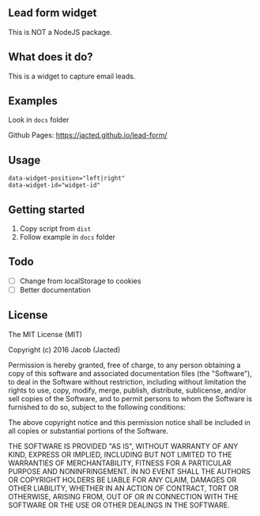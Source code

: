 ## Lead form widget

This is NOT a NodeJS package.

## What does it do?

This is a widget to capture email leads.

## Examples

Look in `docs` folder

Github Pages: https://jacted.github.io/lead-form/

## Usage

```
data-widget-position="left|right"
data-widget-id="widget-id"
```

## Getting started

1. Copy script from `dist`
2. Follow example in `docs` folder

## Todo

- [ ] Change from localStorage to cookies
- [ ] Better documentation

## License
The MIT License (MIT)

Copyright (c) 2016 Jacob (Jacted)

Permission is hereby granted, free of charge, to any person obtaining a copy of this software and associated documentation files (the "Software"), to deal in the Software without restriction, including without limitation the rights to use, copy, modify, merge, publish, distribute, sublicense, and/or sell copies of the Software, and to permit persons to whom the Software is furnished to do so, subject to the following conditions:

The above copyright notice and this permission notice shall be included in all copies or substantial portions of the Software.

THE SOFTWARE IS PROVIDED "AS IS", WITHOUT WARRANTY OF ANY KIND, EXPRESS OR IMPLIED, INCLUDING BUT NOT LIMITED TO THE WARRANTIES OF MERCHANTABILITY, FITNESS FOR A PARTICULAR PURPOSE AND NONINFRINGEMENT. IN NO EVENT SHALL THE AUTHORS OR COPYRIGHT HOLDERS BE LIABLE FOR ANY CLAIM, DAMAGES OR OTHER LIABILITY, WHETHER IN AN ACTION OF CONTRACT, TORT OR OTHERWISE, ARISING FROM, OUT OF OR IN CONNECTION WITH THE SOFTWARE OR THE USE OR OTHER DEALINGS IN THE SOFTWARE.